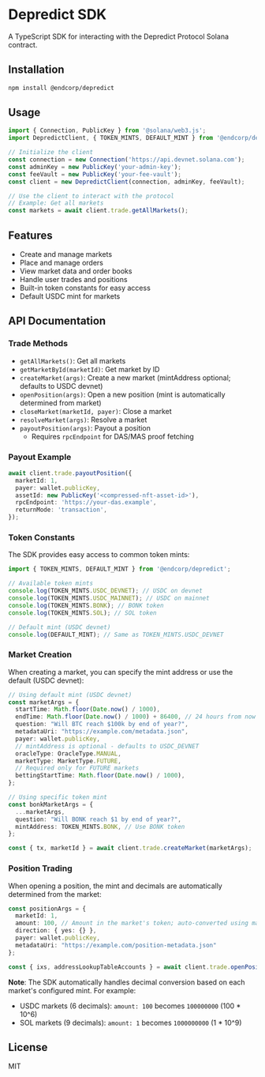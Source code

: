 # Depredict SDK

A TypeScript SDK for interacting with the Depredict Protocol Solana contract.

## Installation

```bash
npm install @endcorp/depredict
```

## Usage

```typescript
import { Connection, PublicKey } from '@solana/web3.js';
import DepredictClient, { TOKEN_MINTS, DEFAULT_MINT } from '@endcorp/depredict';

// Initialize the client
const connection = new Connection('https://api.devnet.solana.com');
const adminKey = new PublicKey('your-admin-key');
const feeVault = new PublicKey('your-fee-vault');
const client = new DepredictClient(connection, adminKey, feeVault);

// Use the client to interact with the protocol
// Example: Get all markets
const markets = await client.trade.getAllMarkets();
```

## Features

- Create and manage markets
- Place and manage orders
- View market data and order books
- Handle user trades and positions
- Built-in token constants for easy access
- Default USDC mint for markets

## API Documentation

### Trade Methods

- `getAllMarkets()`: Get all markets
- `getMarketById(marketId)`: Get market by ID
- `createMarket(args)`: Create a new market (mintAddress optional; defaults to USDC devnet)
- `openPosition(args)`: Open a new position (mint is automatically determined from market)
- `closeMarket(marketId, payer)`: Close a market
- `resolveMarket(args)`: Resolve a market
- `payoutPosition(args)`: Payout a position
  - Requires `rpcEndpoint` for DAS/MAS proof fetching

### Payout Example

```typescript
await client.trade.payoutPosition({
  marketId: 1,
  payer: wallet.publicKey,
  assetId: new PublicKey('<compressed-nft-asset-id>'),
  rpcEndpoint: 'https://your-das.example',
  returnMode: 'transaction',
});
```

### Token Constants

The SDK provides easy access to common token mints:

```typescript
import { TOKEN_MINTS, DEFAULT_MINT } from '@endcorp/depredict';

// Available token mints
console.log(TOKEN_MINTS.USDC_DEVNET); // USDC on devnet
console.log(TOKEN_MINTS.USDC_MAINNET); // USDC on mainnet
console.log(TOKEN_MINTS.BONK); // BONK token
console.log(TOKEN_MINTS.SOL); // SOL token

// Default mint (USDC devnet)
console.log(DEFAULT_MINT); // Same as TOKEN_MINTS.USDC_DEVNET
```

### Market Creation

When creating a market, you can specify the mint address or use the default (USDC devnet):

```typescript
// Using default mint (USDC devnet)
const marketArgs = {
  startTime: Math.floor(Date.now() / 1000),
  endTime: Math.floor(Date.now() / 1000) + 86400, // 24 hours from now
  question: "Will BTC reach $100k by end of year?",
  metadataUri: "https://example.com/metadata.json",
  payer: wallet.publicKey,
  // mintAddress is optional - defaults to USDC_DEVNET
  oracleType: OracleType.MANUAL,
  marketType: MarketType.FUTURE,
  // Required only for FUTURE markets
  bettingStartTime: Math.floor(Date.now() / 1000),
};

// Using specific token mint
const bonkMarketArgs = {
  ...marketArgs,
  question: "Will BONK reach $1 by end of year?",
  mintAddress: TOKEN_MINTS.BONK, // Use BONK token
};

const { tx, marketId } = await client.trade.createMarket(marketArgs);
```

### Position Trading

When opening a position, the mint and decimals are automatically determined from the market:

```typescript
const positionArgs = {
  marketId: 1,
  amount: 100, // Amount in the market's token; auto-converted using market decimals
  direction: { yes: {} },
  payer: wallet.publicKey,
  metadataUri: "https://example.com/position-metadata.json"
};

const { ixs, addressLookupTableAccounts } = await client.trade.openPosition(positionArgs);
```

**Note**: The SDK automatically handles decimal conversion based on each market's configured mint. For example:
- USDC markets (6 decimals): `amount: 100` becomes `100000000` (100 * 10^6)
- SOL markets (9 decimals): `amount: 1` becomes `1000000000` (1 * 10^9)

## License

MIT 